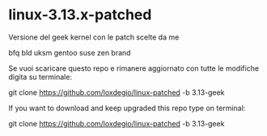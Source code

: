 linux-3.13.x-patched
====================

Versione del geek kernel con le patch scelte da me

bfq bld uksm gentoo suse zen brand

Se vuoi scaricare questo repo e rimanere aggiornato con tutte le modifiche digita su terminale:

git clone https://github.com/loxdegio/linux-patched -b 3.13-geek

If you want to download and keep upgraded this repo type on terminal:

git clone https://github.com/loxdegio/linux-patched -b 3.13-geek
